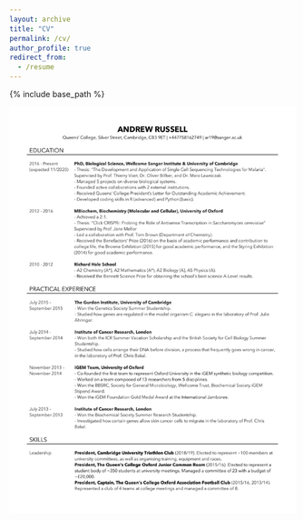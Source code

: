 ```yaml
---
layout: archive
title: "CV"
permalink: /cv/
author_profile: true
redirect_from:
  - /resume
---
```


{% include base_path %}

![CV](https://raw.githubusercontent.com/andyrussell/andyrussell.github.io/master/images/CV_AR_website_1.jpg)
